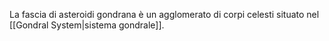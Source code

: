 La fascia di asteroidi gondrana è un agglomerato di corpi celesti situato nel [[Gondral System|sistema gondrale]].